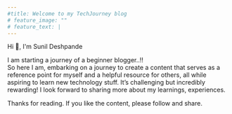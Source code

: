 ```yaml
---
#title: Welcome to my TechJourney blog
# feature_image: ""
# feature_text: |
---
```

Hi 👋, I'm Sunil Deshpande  

I am starting a journey of a beginner blogger..!!  
So here I am, embarking on a journey to create a content that serves as a reference point for myself and a helpful resource for others, all while aspiring to learn new technology stuff. It’s challenging but incredibly rewarding!
I look forward to sharing more about my learnings, experiences.  

Thanks for reading. If you like the content, please follow and share. 
